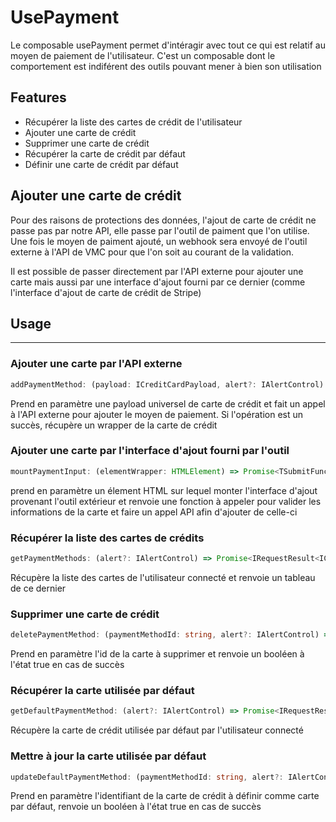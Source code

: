 # UsePayment

Le composable usePayment permet d'intéragir avec tout ce qui est relatif au moyen de paiement de l'utilisateur. C'est un composable dont le comportement est indiférent des outils pouvant mener à bien son utilisation

## Features

- Récupérer la liste des cartes de crédit de l'utilisateur
- Ajouter une carte de crédit
- Supprimer une carte de crédit
- Récupérer la carte de crédit par défaut
- Définir une carte de crédit par défaut

## Ajouter une carte de crédit

Pour des raisons de protections des données, l'ajout de carte de crédit ne passe pas par notre API, elle passe par l'outil de paiment que l'on utilise. Une fois le moyen de paiment ajouté, un webhook sera envoyé de l'outil externe à l'API de VMC pour que l'on soit au courant de la validation.

Il est possible de passer directement par l'API externe pour ajouter une carte mais aussi par une interface d'ajout fourni par ce dernier (comme l'interface d'ajout de carte de crédit de Stripe)

## Usage
-----

### Ajouter une carte par l'API externe

```Typescript
addPaymentMethod: (payload: ICreditCardPayload, alert?: IAlertControl) => Promise<IRequestResult<ICreditCard>>
```
Prend en paramètre une payload universel de carte de crédit et fait un appel à l'API externe pour ajouter le moyen de paiement. Si l'opération est un succès, récupère un wrapper de la carte de crédit

### Ajouter une carte par l'interface d'ajout fourni par l'outil

```Typescript
mountPaymentInput: (elementWrapper: HTMLElement) => Promise<TSubmitFunction>
```

prend en paramètre un élement HTML sur lequel monter l'interface d'ajout provenant l'outil extérieur et renvoie une fonction à appeler pour valider les informations de la carte et faire un appel API afin d'ajouter de celle-ci


###  Récupérer la liste des cartes de crédits

```Typescript
getPaymentMethods: (alert?: IAlertControl) => Promise<IRequestResult<ICreditCard[]>>
```

Récupère la liste des cartes de l'utilisateur connecté et renvoie un tableau de ce dernier

### Supprimer une carte de crédit

```Typescript
deletePaymentMethod: (paymentMethodId: string, alert?: IAlertControl) => Promise<IRequestResult<boolean>>
```

Prend en paramètre l'id de la carte à supprimer et renvoie un booléen à l'état true en cas de succès

### Récupérer la carte utilisée par défaut

```Typescript
getDefaultPaymentMethod: (alert?: IAlertControl) => Promise<IRequestResult<ICreditCard>>
```

Récupère la carte de crédit utilisée par défaut par l'utilisateur connecté

### Mettre à jour la carte utilisée par défaut

```Typescript
updateDefaultPaymentMethod: (paymentMethodId: string, alert?: IAlertControl) => Promise<IRequestResult<boolean>>
```

Prend en paramètre l'identifiant de la carte de crédit à définir comme carte par défaut, renvoie un booléen à l'état true en cas de succès
